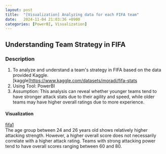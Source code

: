 ```yaml
---
layout: post
title:  "[Visualization] Analyzing data for each FIFA team"
date:   2024-11-04 21:03:36 +0900
categories: [PowerBI, Visualization]
---
```


## Understanding Team Strategy in FIFA 
### Description  
1. To analyze and understand a team's strategy in FIFA based on the data provided Kaggle.  
[kaggle]https://www.kaggle.com/datasets/moradi/fifa-stats  
2. Using Tool: PowerBI  
3. Assumption: This analysis can reveal whether younger teams tend to have stronger attack stats due to their agility and speed, while older teams may have higher overall ratings due to more experience.  


#### Visualization  
[fifa1](https://github.com/user-attachments/files/17626169/fifa.pdf)  
The age group between 24 and 26 years old shows relatively higher attacking strength. However, a higher overall score does not necessarily correlate with a higher attack rating. Teams with strong attacking power tend to have overall scores ranging between 60 and 80.

